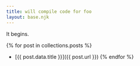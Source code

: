 ```yaml
---
title: will compile code for foo
layout: base.njk
---
```


It begins.

{% for post in collections.posts %}
- [{{ post.data.title }}]({{ post.url }})
{% endfor %}

